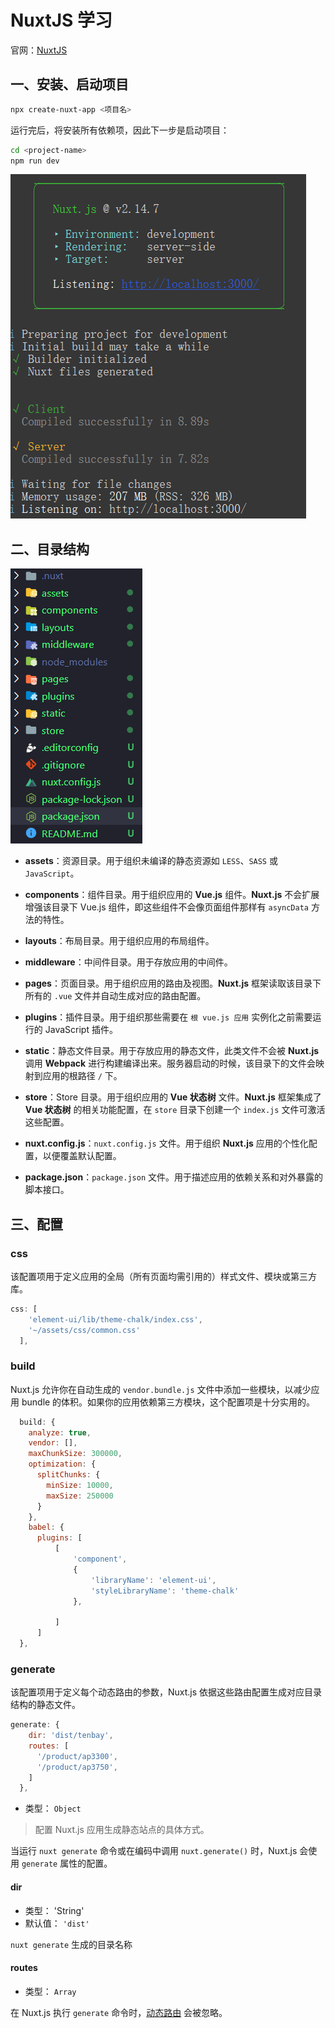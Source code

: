 # NuxtJS 学习

官网：[NuxtJS](https://www.nuxtjs.cn/)

## 一、安装、启动项目

```bash
npx create-nuxt-app <项目名>
```

运行完后，将安装所有依赖项，因此下一步是启动项目：

```bash
cd <project-name>
npm run dev
```

![1605844288240](assets/1605844288240.png)

## 二、目录结构

![1605844475524](assets/1605844475524.png)

- **assets**：资源目录。用于组织未编译的静态资源如  `LESS`、`SASS` 或 `JavaScript`。
- **components**：组件目录。用于组织应用的 **Vue.js** 组件。**Nuxt.js** 不会扩展增强该目录下 Vue.js 组件，即这些组件不会像页面组件那样有 `asyncData` 方法的特性。
- **layouts**：布局目录。用于组织应用的布局组件。
- **middleware**：中间件目录。用于存放应用的中间件。
- **pages**：页面目录。用于组织应用的路由及视图。**Nuxt.js** 框架读取该目录下所有的 `.vue` 文件并自动生成对应的路由配置。
- **plugins**：插件目录。用于组织那些需要在 `根 vue.js 应用` 实例化之前需要运行的 JavaScript 插件。
- **static**：静态文件目录。用于存放应用的静态文件，此类文件不会被 **Nuxt.js** 调用 **Webpack** 进行构建编译出来。服务器启动的时候，该目录下的文件会映射到应用的根路径 `/` 下。
- **store**：Store 目录。用于组织应用的 **Vue 状态树** 文件。**Nuxt.js** 框架集成了 **Vue 状态树** 的相关功能配置，在 `store` 目录下创建一个 `index.js` 文件可激活这些配置。
- **nuxt.config.js**：`nuxt.config.js` 文件。用于组织 **Nuxt.js** 应用的个性化配置，以便覆盖默认配置。

- **package.json**：`package.json` 文件。用于描述应用的依赖关系和对外暴露的脚本接口。



## 三、配置

### css

该配置项用于定义应用的全局（所有页面均需引用的）样式文件、模块或第三方库。

```js
css: [
    'element-ui/lib/theme-chalk/index.css',
    '~/assets/css/common.css'
  ],
```

### build

Nuxt.js 允许你在自动生成的 `vendor.bundle.js` 文件中添加一些模块，以减少应用 bundle 的体积。如果你的应用依赖第三方模块，这个配置项是十分实用的。

```js
  build: {
    analyze: true,
    vendor: [],
    maxChunkSize: 300000,
    optimization: {
      splitChunks: {
        minSize: 10000,
        maxSize: 250000
      }
    },
    babel: {
      plugins: [
          [
              'component',
              {
                  'libraryName': 'element-ui',
                  'styleLibraryName': 'theme-chalk'
              },
              
          ]
      ]
  },
```

### generate

该配置项用于定义每个动态路由的参数，Nuxt.js 依据这些路由配置生成对应目录结构的静态文件。

```js
generate: {
    dir: 'dist/tenbay',
    routes: [
      '/product/ap3300',
      '/product/ap3750',
    ] 
  },
```

- 类型： `Object`

> 配置 Nuxt.js 应用生成静态站点的具体方式。

当运行 `nuxt generate` 命令或在编码中调用 `nuxt.generate()` 时，Nuxt.js 会使用 `generate` 属性的配置。

#### dir

- 类型： 'String'
- 默认值： `'dist'`

`nuxt generate` 生成的目录名称

#### routes

- 类型： `Array`

在 Nuxt.js 执行 `generate` 命令时，[动态路由](https://www.nuxtjs.cn/guide/routing#动态路由) 会被忽略。



































